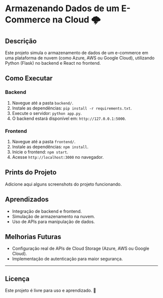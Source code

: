# Armazenando Dados de um E-Commerce na Cloud 🌩️

## Descrição
Este projeto simula o armazenamento de dados de um e-commerce em uma plataforma de nuvem (como Azure, AWS ou Google Cloud), utilizando Python (Flask) no backend e React no frontend.

## Como Executar

### Backend
1. Navegue até a pasta `backend/`.
2. Instale as dependências: `pip install -r requirements.txt`.
3. Execute o servidor: `python app.py`.
4. O backend estará disponível em: `http://127.0.0.1:5000`.

### Frontend
1. Navegue até a pasta `frontend/`.
2. Instale as dependências: `npm install`.
3. Inicie o frontend: `npm start`.
4. Acesse `http://localhost:3000` no navegador.

## Prints do Projeto
Adicione aqui alguns screenshots do projeto funcionando.

## Aprendizados
- Integração de backend e frontend.
- Simulação de armazenamento na nuvem.
- Uso de APIs para manipulação de dados.

## Melhorias Futuras
- Configuração real de APIs de Cloud Storage (Azure, AWS ou Google Cloud).
- Implementação de autenticação para maior segurança.

---

## Licença
Este projeto é livre para uso e aprendizado. 🚀
